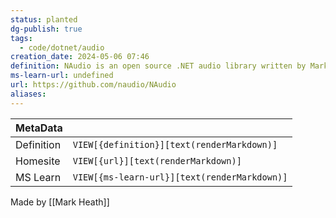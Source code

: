 ```yaml
---
status: planted
dg-publish: true
tags:
  - code/dotnet/audio
creation_date: 2024-05-06 07:46
definition: NAudio is an open source .NET audio library written by Mark Heath
ms-learn-url: undefined
url: https://github.com/naudio/NAudio
aliases:
---
```


| MetaData   |                                              |
| ---------- | -------------------------------------------- |
| Definition | `VIEW[{definition}][text(renderMarkdown)]`   |
| Homesite   | `VIEW[{url}][text(renderMarkdown)]`          |
| MS Learn   | `VIEW[{ms-learn-url}][text(renderMarkdown)]` |
Made by [[Mark Heath]]